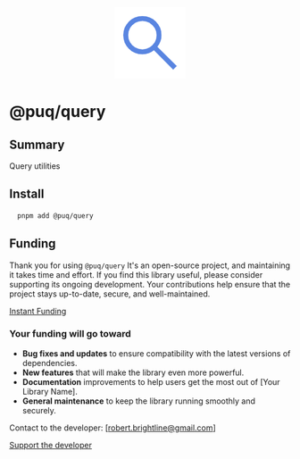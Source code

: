 <p align="center">
  <img src="https://raw.githubusercontent.com/rbrightline/puq/refs/heads/main/libs/query/favicon.png" alt="Logo" />
</p>

# @puq/query

## Summary

Query utilities

## Install

```bash
  pnpm add @puq/query
```

## Funding

Thank you for using `@puq/query` It's an open-source project, and maintaining it takes time and effort. If you find this library useful, please consider supporting its ongoing development. Your contributions help ensure that the project stays up-to-date, secure, and well-maintained.

[Instant Funding](https://cash.app/$puqlib)

### Your funding will go toward

- **Bug fixes and updates** to ensure compatibility with the latest versions of dependencies.
- **New features** that will make the library even more powerful.
- **Documentation** improvements to help users get the most out of [Your Library Name].
- **General maintenance** to keep the library running smoothly and securely.

Contact to the developer: [robert.brightline@gmail.com]

[Support the developer](https://cash.app/$puqlib)
